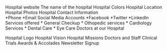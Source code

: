 Hospital website
The name of the hospital
Hospital Colors
Hospital Location
Hospital Photos
Hospital Contact Information    
    *Phone
    *Email
Social Media Accounts
    *Facebook
    *Twitter
    *LinkedIn
Services offered
    * General Checkup
    * Othopedic services
    *  Cardiology Services 
    *  Dental Care
    * Eye Care
    Doctors at our Hospital
    
Hospital Logo
Hospital Vision
Hospital Missions
Doctors and Staff 
Clinical Trials
Awards & Accolades
Newsletter Signup
